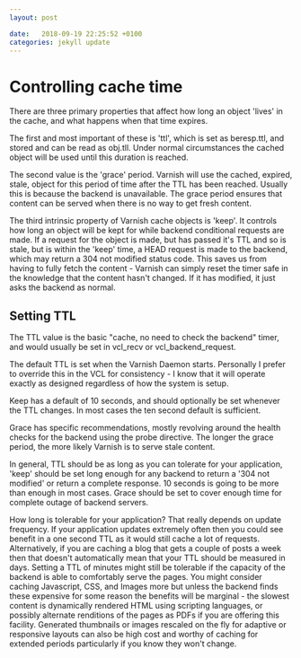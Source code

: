 ```yaml
---
layout: post

date:   2018-09-19 22:25:52 +0100
categories: jekyll update
---
```

Controlling cache time
======================

There are three primary properties that affect how long an object
'lives' in the cache, and what happens when that time expires.

The first and most important of these is 'ttl', which is set as
beresp.ttl, and stored and can be read as obj.tll. Under normal
circumstances the cached object will be used until this duration is
reached.

The second value is the 'grace' period. Varnish will use the cached,
expired, stale, object for this period of time after the TTL has been
reached. Usually this is because the backend is unavailable. The grace
period ensures that content can be served when there is no way to get
fresh content.

The third intrinsic property of Varnish cache objects is 'keep'. It
controls how long an object will be kept for while backend conditional
requests are made. If a request for the object is made, but has passed
it's TTL and so is stale, but is within the 'keep' time, a HEAD request
is made to the backend, which may return a 304 not modified status code.
This saves us from having to fully fetch the content - Varnish can
simply reset the timer safe in the knowledge that the content hasn't
changed. If it has modified, it just asks the backend as normal.

Setting TTL
-----------

The TTL value is the basic \"cache, no need to check the backend\"
timer, and would usually be set in vcl\_recv or vcl\_backend\_request.

The default TTL is set when the Varnish Daemon starts. Personally I
prefer to override this in the VCL for consistency - I know that it will
operate exactly as designed regardless of how the system is setup.

Keep has a default of 10 seconds, and should optionally be set whenever
the TTL changes. In most cases the ten second default is sufficient.

Grace has specific recommendations, mostly revolving around the health
checks for the backend using the probe directive. The longer the grace
period, the more likely Varnish is to serve stale content.

In general, TTL should be as long as you can tolerate for your
application, 'keep' should be set long enough for any backend to return
a '304 not modified' or return a complete response. 10 seconds is going
to be more than enough in most cases. Grace should be set to cover
enough time for complete outage of backend servers.

How long is tolerable for your application? That really depends on
update frequency. If your application updates extremely often then you
could see benefit in a one second TTL as it would still cache a lot of
requests. Alternatively, if you are caching a blog that gets a couple of
posts a week then that doesn't automatically mean that your TTL should
be measured in days. Setting a TTL of minutes might still be tolerable
if the capacity of the backend is able to comfortably serve the pages.
You might consider caching Javascript, CSS, and Images more but unless
the backend finds these expensive for some reason the benefits will be
marginal - the slowest content is dynamically rendered HTML using
scripting languages, or possibly alternate renditions of the pages as
PDFs if you are offering this facility. Generated thumbnails or images
rescaled on the fly for adaptive or responsive layouts can also be high
cost and worthy of caching for extended periods particularly if you know
they won't change.
